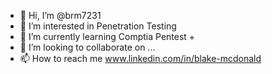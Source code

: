- 👋 Hi, I’m @brm7231
- 👀 I’m interested in Penetration Testing
- 🌱 I’m currently learning Comptia Pentest +
- 💞️ I’m looking to collaborate on ...
- 📫 How to reach me www.linkedin.com/in/blake-mcdonald

<!---
brm7231/brm7231 is a ✨ special ✨ repository because its `README.md` (this file) appears on your GitHub profile.
You can click the Preview link to take a look at your changes.
--->
